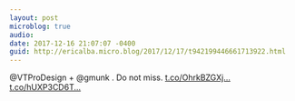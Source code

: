 ```yaml
---
layout: post
microblog: true
audio: 
date: 2017-12-16 21:07:07 -0400
guid: http://ericalba.micro.blog/2017/12/17/t942199446661713922.html
---
```

@VTProDesign + @gmunk . Do not miss. [t.co/OhrkBZGXj...](https://t.co/OhrkBZGXja) [t.co/hUXP3CD6T...](https://t.co/hUXP3CD6Tj)
